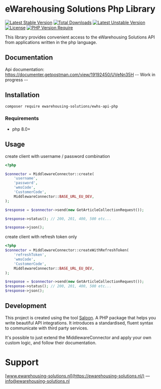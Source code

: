 # eWarehousing Solutions Php Library

[![Latest Stable Version](http://poser.pugx.org/ewarehousing-solutions/ewhs-api-php/v)](https://packagist.org/packages/ewarehousing-solutions/ewhs-api-php) [![Total Downloads](http://poser.pugx.org/ewarehousing-solutions/ewhs-api-php/downloads)](https://packagist.org/packages/ewarehousing-solutions/ewhs-api-php) [![Latest Unstable Version](http://poser.pugx.org/ewarehousing-solutions/ewhs-api-php/v/unstable)](https://packagist.org/packages/ewarehousing-solutions/ewhs-api-php) [![License](http://poser.pugx.org/ewarehousing-solutions/ewhs-api-php/license)](https://packagist.org/packages/ewarehousing-solutions/ewhs-api-php) [![PHP Version Require](http://poser.pugx.org/ewarehousing-solutions/ewhs-api-php/require/php)](https://packagist.org/packages/ewarehousing-solutions/ewhs-api-php)

This library provides convenient access to the eWarehousing Solutions API from applications written in the php
language.

## Documentation
Api documentation: https://documenter.getpostman.com/view/19192450/UVeNn35H
-- Work in progress --


## Installation

```
composer require ewarehousing-solutions/ewhs-api-php
```

### Requirements

- php 8.0+

## Usage

create client with username / password combination
```php
<?php

$connector = MiddlewareConnector::create(
    'username',
    'password',
    'wmsCode',
    'CustomerCode',
    MiddlewareConnector::BASE_URL_EU_DEV,
);

$response = $connector->send(new GetArticleCollectionRequest());

$response->status(); // 200, 201, 400, 500 etc...

$response->json();
```

create client with refresh token only
```php
<?php
$connector = MiddlewareConnector::createWithRefreshToken(
    'refreshToken',
    'wmsCode',
    'CustomerCode',
    MiddlewareConnector::BASE_URL_EU_DEV,
);

$response = $connector->send(new GetArticleCollectionRequest());
$response->status(); // 200, 201, 400, 500 etc...
$response->json();
```

## Development

This project is created using the tool [Saloon](https://docs.saloon.dev/). 
A PHP package that helps you write beautiful API integrations. It introduces a standardised, fluent syntax to communicate with third party services.

It's possible to just extend the MiddlewareConnector and apply your own custom logic, and follow their documentation.

# Support
[www.ewarehousing-solutions.nl](https://ewarehousing-solutions.nl/) — info@ewarehousing-solutions.nl
